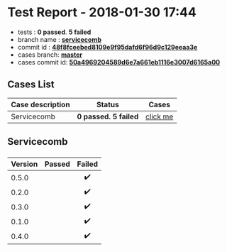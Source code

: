 # Test Report - 2018-01-30 17:44

- tests  : **0 passed**. **5 failed**
- branch name : **[servicecomb](https://github.com/apache/incubator-skywalking/tree/servicecomb)**
- commit id : **[48f8fceebed8109e9f95dafd6f96d9c129eeaa3e](https://github.com/apache/incubator-skywalking/commit/48f8fceebed8109e9f95dafd6f96d9c129eeaa3e)**
- cases branch: **[master](https://github.com/SkywalkingTest/skywalking-autotest-scenarios/tree/master)**
- cases commit id: **[50a4969204589d6e7a661eb1116e3007d6165a00](https://github.com/SkywalkingTest/skywalking-autotest-scenarios/commit/50a4969204589d6e7a661eb1116e3007d6165a00)**

## Cases List

| Case description | Status | Cases|
|:-----|:-----:|:-----:|
|Servicecomb| **0 passed. 5 failed**| [click me](#servicecomb) |

## Servicecomb

### 
|  Version     | Passed | Failed|
|:------------- |:-------:|:-----:|
| 0.5.0  | |:heavy_check_mark:|
| 0.2.0  | |:heavy_check_mark:|
| 0.3.0  | |:heavy_check_mark:|
| 0.1.0  | |:heavy_check_mark:|
| 0.4.0  | |:heavy_check_mark:|

